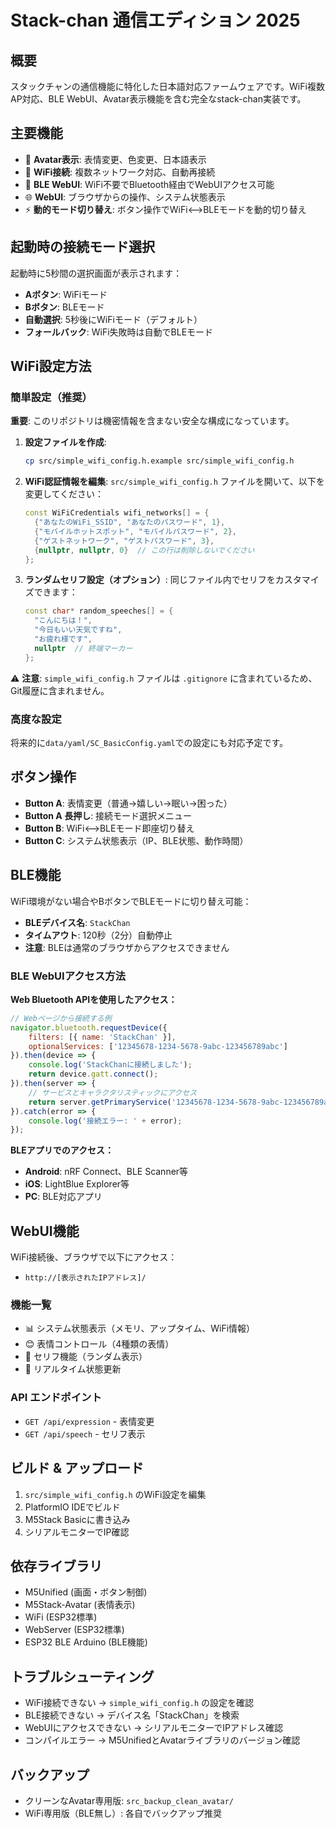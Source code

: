 # Stack-chan 通信エディション 2025

## 概要
スタックチャンの通信機能に特化した日本語対応ファームウェアです。WiFi複数AP対応、BLE WebUI、Avatar表示機能を含む完全なstack-chan実装です。

## 主要機能
- 🤖 **Avatar表示**: 表情変更、色変更、日本語表示
- 📡 **WiFi接続**: 複数ネットワーク対応、自動再接続
- 🔵 **BLE WebUI**: WiFi不要でBluetooth経由でWebUIアクセス可能
- 🌐 **WebUI**: ブラウザからの操作、システム状態表示
- ⚡ **動的モード切り替え**: ボタン操作でWiFi⟷BLEモードを動的切り替え

## 起動時の接続モード選択

起動時に5秒間の選択画面が表示されます：

- **Aボタン**: WiFiモード
- **Bボタン**: BLEモード  
- **自動選択**: 5秒後にWiFiモード（デフォルト）
- **フォールバック**: WiFi失敗時は自動でBLEモード

## WiFi設定方法

### 簡単設定（推奨）

**重要**: このリポジトリは機密情報を含まない安全な構成になっています。

1. **設定ファイルを作成**:
   ```bash
   cp src/simple_wifi_config.h.example src/simple_wifi_config.h
   ```

2. **WiFi認証情報を編集**:
   `src/simple_wifi_config.h` ファイルを開いて、以下を変更してください：

   ```cpp
   const WiFiCredentials wifi_networks[] = {
     {"あなたのWiFi_SSID", "あなたのパスワード", 1},
     {"モバイルホットスポット", "モバイルパスワード", 2}, 
     {"ゲストネットワーク", "ゲストパスワード", 3},
     {nullptr, nullptr, 0}  // この行は削除しないでください
   };
   ```

3. **ランダムセリフ設定（オプション）**:
   同じファイル内でセリフをカスタマイズできます：

   ```cpp
   const char* random_speeches[] = {
     "こんにちは！",
     "今日もいい天気ですね", 
     "お疲れ様です",
     nullptr  // 終端マーカー
   };
   ```

⚠️ **注意**: `simple_wifi_config.h` ファイルは `.gitignore` に含まれているため、Git履歴に含まれません。

### 高度な設定
将来的に`data/yaml/SC_BasicConfig.yaml`での設定にも対応予定です。

## ボタン操作

- **Button A**: 表情変更（普通→嬉しい→眠い→困った）
- **Button A 長押し**: 接続モード選択メニュー
- **Button B**: WiFi⟷BLEモード即座切り替え
- **Button C**: システム状態表示（IP、BLE状態、動作時間）

## BLE機能

WiFi環境がない場合やBボタンでBLEモードに切り替え可能：

- **BLEデバイス名**: `StackChan`
- **タイムアウト**: 120秒（2分）自動停止
- **注意**: BLEは通常のブラウザからアクセスできません

### BLE WebUIアクセス方法

**Web Bluetooth APIを使用したアクセス：**
```javascript
// Webページから接続する例
navigator.bluetooth.requestDevice({
    filters: [{ name: 'StackChan' }],
    optionalServices: ['12345678-1234-5678-9abc-123456789abc']
}).then(device => {
    console.log('StackChanに接続しました');
    return device.gatt.connect();
}).then(server => {
    // サービスとキャラクタリスティックにアクセス
    return server.getPrimaryService('12345678-1234-5678-9abc-123456789abc');
}).catch(error => {
    console.log('接続エラー: ' + error);
});
```

**BLEアプリでのアクセス：**
- **Android**: nRF Connect、BLE Scanner等
- **iOS**: LightBlue Explorer等
- **PC**: BLE対応アプリ

## WebUI機能

WiFi接続後、ブラウザで以下にアクセス：

- `http://[表示されたIPアドレス]/`

### 機能一覧

- 📊 システム状態表示（メモリ、アップタイム、WiFi情報）
- 😊 表情コントロール（4種類の表情）
- 💬 セリフ機能（ランダム表示）
- 🔄 リアルタイム状態更新

### API エンドポイント

- `GET /api/expression` - 表情変更
- `GET /api/speech` - セリフ表示

## ビルド & アップロード

1. `src/simple_wifi_config.h` のWiFi設定を編集
2. PlatformIO IDEでビルド
3. M5Stack Basicに書き込み
4. シリアルモニターでIP確認

## 依存ライブラリ

- M5Unified (画面・ボタン制御)
- M5Stack-Avatar (表情表示)
- WiFi (ESP32標準)
- WebServer (ESP32標準)
- ESP32 BLE Arduino (BLE機能)

## トラブルシューティング

- WiFi接続できない → `simple_wifi_config.h` の設定を確認
- BLE接続できない → デバイス名「StackChan」を検索
- WebUIにアクセスできない → シリアルモニターでIPアドレス確認
- コンパイルエラー → M5UnifiedとAvatarライブラリのバージョン確認

## バックアップ

- クリーンなAvatar専用版: `src_backup_clean_avatar/`
- WiFi専用版（BLE無し）: 各自でバックアップ推奨
